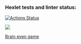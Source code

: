 ### Hexlet tests and linter status:
[![Actions Status](https://github.com/mariaborg/frontend-project-44/workflows/hexlet-check/badge.svg)](https://github.com/mariaborg/frontend-project-44/actions)

<a href="https://codeclimate.com/github/mariaborg/frontend-project-44/maintainability"><img src="https://api.codeclimate.com/v1/badges/d6af11b1e0dd5c26948d/maintainability" /></a>

<a href="https://asciinema.org/connect/dec35c3e-863b-4067-b887-0fa2e8a4355d">Brain even game</a>